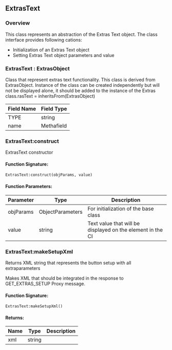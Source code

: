 ## ExtrasText

### Overview

This class represents an abstraction of the Extras Text object. The class interface provides following cations:

- Initialization of an Extras Text object
- Setting Extras Text object parameters and value

### ExtrasText : ExtrasObject

Class that represent extras text functionality. This class is derived from ExtrasObject. Instance of the class can be created independently but will not be displayed alone, it should be added to the instance of the Extras class.rasText = inheritsFrom(ExtrasObject)

|Field Name|Field Type|
|---|---|
|TYPE|string|
|name|Methafield|

### ExtrasText:construct

 ExtrasText constructor

#### Function Signature:

`ExtrasText:construct(objParams, value)`

#### Function Parameters:

|Parameter|Type|Description|
|---|---|---|
|objParams|ObjectParameters|For initialization of the base class|
|value|string|Text value that will be displayed on the element in the CI|

### ExtrasText:makeSetupXml

 Returns XML string that represents the button setup with all extraparameters

 Makes XML that should be integrated in the response to GET\_EXTRAS\_SETUP Proxy message.


#### Function Signature:

`ExtrasText:makeSetupXml()`


#### Returns:

|Name|Type|Description|
|---|---|---|
|xml|string||

